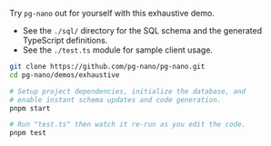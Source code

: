 Try `pg-nano` out for yourself with this exhaustive demo.

- See the `./sql/` directory for the SQL schema and the generated TypeScript definitions.
- See the `./test.ts` module for sample client usage.

```sh
git clone https://github.com/pg-nano/pg-nano.git
cd pg-nano/demos/exhaustive

# Setup project dependencies, initialize the database, and
# enable instant schema updates and code generation.
pnpm start

# Run "test.ts" then watch it re-run as you edit the code.
pnpm test
```
